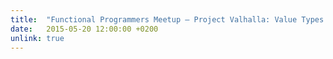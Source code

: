 ```yaml
---
title:  "Functional Programmers Meetup – Project Valhalla: Value Types in the JVM"
date:   2015-05-20 12:00:00 +0200
unlink: true
---
```

